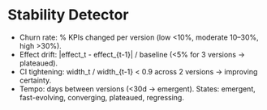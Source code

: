 # Stability Detector
- Churn rate: % KPIs changed per version (low <10%, moderate 10–30%, high >30%).
- Effect drift: |effect_t - effect_{t-1}| / baseline (<5% for 3 versions → plateaued).
- CI tightening: width_t / width_{t-1} < 0.9 across 2 versions → improving certainty.
- Tempo: days between versions (<30d → emergent).
States: emergent, fast-evolving, converging, plateaued, regressing.

